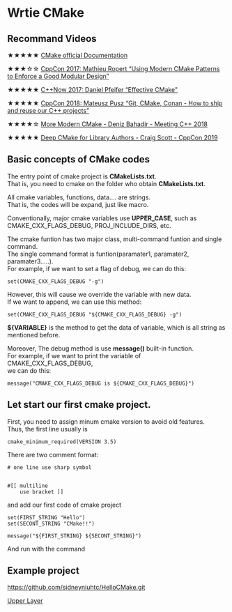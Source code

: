 # Wrtie CMake

## Recommand Videos

★★★★★ [CMake official Documentation](https://cmake.org/cmake/help/latest/index.html)

★★★☆☆ [CppCon 2017: Mathieu Ropert “Using Modern CMake Patterns to Enforce a Good Modular Design”](https://www.youtube.com/watch?v=eC9-iRN2b04)
  
★★★★★ [C++Now 2017: Daniel Pfeifer “Effective CMake"](https://www.youtube.com/watch?v=bsXLMQ6WgIk)

★★★★★ [CppCon 2018: Mateusz Pusz “Git, CMake, Conan - How to ship and reuse our C++ projects”](https://www.youtube.com/watch?v=S4QSKLXdTtA)

★★★★☆ [More Modern CMake - Deniz Bahadir - Meeting C++ 2018](https://www.youtube.com/watch?v=y7ndUhdQuU8)

★★★★★ [Deep CMake for Library Authors - Craig Scott - CppCon 2019](https://www.youtube.com/watch?v=m0DwB4OvDXk)


## Basic concepts of CMake codes

The entry point of cmake project is **CMakeLists.txt**.  
That is, you need to cmake on the folder who obtain **CMakeLists.txt**.  

All cmake variables, functions, data.... are strings.  
That is, the codes will be expand, just like macro.  

Conventionally, major cmake variables use **UPPER_CASE**, such as CMAKE_CXX_FLAGS_DEBUG, PROJ_INCLUDE_DIRS, etc.  

The cmake funtion has two major class, multi-command funtion and single command.  
The single command format is funtion(paramater1, paramater2, paramater3.....).  
For example, if we want to set a flag of debug, we can do this:
```
set(CMAKE_CXX_FLAGS_DEBUG "-g")

```
However, this will cause we override the variable with new data.  
If we want to append, we can use this method:
```
set(CMAKE_CXX_FLAGS_DEBUG "${CMAKE_CXX_FLAGS_DEBUG} -g")
```
**${VARIABLE}** is the method to get the data of variable, which is all string as mentioned before.

Moreover, The debug method is use **message()** built-in function.  
For example, if we want to print the variable of CMAKE_CXX_FLAGS_DEBUG,  
we can do this:
```
message("CMAKE_CXX_FLAGS_DEBUG is ${CMAKE_CXX_FLAGS_DEBUG}")

```

## Let start our first cmake project.

First, you need to assign minum cmake version to avoid old features.  
Thus, the first line usually is 
```
cmake_minimum_required(VERSION 3.5)
```

There are two comment format:
```
# one line use sharp symbol


#[[ multiline 
    use bracket ]]
```

and add our first code of cmake project

```
set(FIRST_STRING "Hello")
set(SECONT_STRING "CMake!!")

message("${FIRST_STRING} ${SECONT_STRING}")
```

And run with the command 

## Example project
https://github.com/sidneyniuhtc/HelloCMake.git


[Upper Layer](../../)